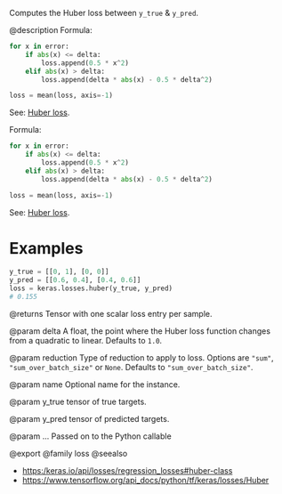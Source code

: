 Computes the Huber loss between `y_true` & `y_pred`.

@description
Formula:
```python
for x in error:
    if abs(x) <= delta:
        loss.append(0.5 * x^2)
    elif abs(x) > delta:
        loss.append(delta * abs(x) - 0.5 * delta^2)

loss = mean(loss, axis=-1)
```
See: [Huber loss](https://en.wikipedia.org/wiki/Huber_loss).

Formula:

```python
for x in error:
    if abs(x) <= delta:
        loss.append(0.5 * x^2)
    elif abs(x) > delta:
        loss.append(delta * abs(x) - 0.5 * delta^2)

loss = mean(loss, axis=-1)
```
See: [Huber loss](https://en.wikipedia.org/wiki/Huber_loss).

# Examples
```python
y_true = [[0, 1], [0, 0]]
y_pred = [[0.6, 0.4], [0.4, 0.6]]
loss = keras.losses.huber(y_true, y_pred)
# 0.155
```

@returns
    Tensor with one scalar loss entry per sample.

@param delta
A float, the point where the Huber loss function changes from a
quadratic to linear. Defaults to `1.0`.

@param reduction
Type of reduction to apply to loss. Options are `"sum"`,
`"sum_over_batch_size"` or `None`. Defaults to
`"sum_over_batch_size"`.

@param name
Optional name for the instance.

@param y_true
tensor of true targets.

@param y_pred
tensor of predicted targets.

@param ...
Passed on to the Python callable

@export
@family loss
@seealso
+ <https:/keras.io/api/losses/regression_losses#huber-class>
+ <https://www.tensorflow.org/api_docs/python/tf/keras/losses/Huber>
